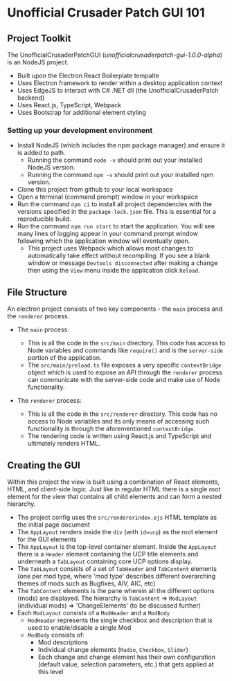 # Unofficial Crusader Patch GUI 101

## Project Toolkit

The UnofficialCrusaderPatchGUI (_unofficialcrusaderpatch-gui-1.0.0-alpha_) is an NodeJS project.

- Built upon the Electron React Boilerplate tempalte
- Uses Electron framework to render within a desktop application context
- Uses EdgeJS to interact with C# .NET dll (the UnofficialCrusaderPatch backend)
- Uses React.js, TypeScript, Webpack
- Uses Bootstrap for additional element styling

### Setting up your development environment

- Install NodeJS (which includes the npm package manager) and ensure it is added to path.
  - Running the command `node -v` should print out your installed NodeJS version.
  - Running the command `npm -v` should print out your installed npm version.
- Clone this project from github to your local workspace
- Open a terminal (command prompt) window in your workspace
- Run the command `npm ci` to install all project dependencies with the versions specified in the `package-lock.json` file. This is essential for a reproducible build.
- Run the command `npm run start` to start the application. You will see many lines of logging appear in your command prompt window following which the application window will eventually open.
  - This project uses Webpack which allows most changes to automatically take effect without recompiling. If you see a blank window or message `Devtools disconnected` after making a change then using the `View` menu inside the application click `Reload`.

## File Structure

An electron project consists of two key components - the `main` process and the `renderer` process.

- The `main` process:

  - This is all the code in the `src/main` directory. This code has access to Node variables and commands like `require()` and is the `server-side` portion of the application.
  - The `src/main/preload.ts` file exposes a very specific `contextBridge` object which is used to expose an API through the `renderer` process can communicate with the server-side code and make use of Node functionality.

- The `renderer` process:
  - This is all the code in the `src/renderer` directory. This code has no access to Node variables and its only means of accessing such functionality is through the aforementioned `contextBridge`.
  - The rendering code is written using React.js and TypeScript and ultimately renders HTML.

## Creating the GUI

Within this project the view is built using a combination of React elements, HTML, and client-side logic. Just like in regular HTML there is a single root element for the view that contains all child elements and can form a nested hierarchy.

- The project config uses the `src/rendererindex.ejs` HTML template as the initial page document
- The `AppLayout` renders inside the `div` (with `id=ucp`) as the root element for the GUI elements
- The `AppLayout` is the top-level container element. Inside the `AppLayout` there is a `Header` element containing the UCP title elements and underneath a `TabLayout` containing core UCP options display.
- The `TabLayout` consists of a set of `TabHeader` and `TabContent` elements (one per mod type, where 'mod type' describes different overarching themes of mods such as Bugfixes, AIV, AIC, etc)
- The `TabContent` elements is the pane wherein all the different options (mods) are displayed. The hierarchy is `TabContent` => `ModLayout` (individual mods) => 'ChangeElements' (to be discussed further)
- Each `ModLayout` consists of a `ModHeader` and a `ModBody`
  - `ModHeader` represents the single checkbox and description that is used to enable/disable a single Mod
  - `ModBody` consists of:
    - Mod descriptions
    - Individual change elements (`Radio`, `Checkbox`, `Slider`)
    - Each change and change element has their own configuration (default value, selection parameters, etc.) that gets applied at this level
